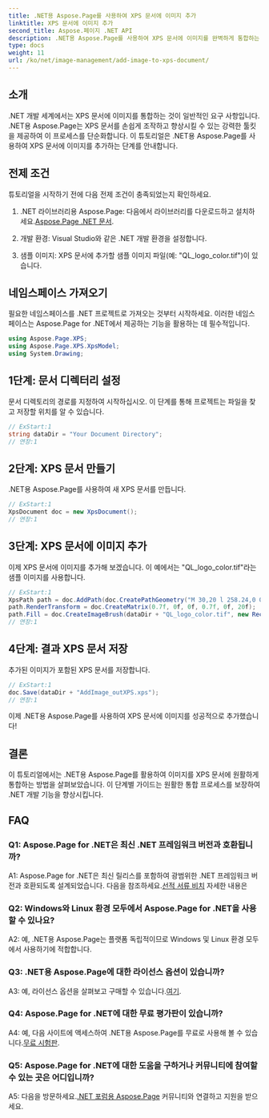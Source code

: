 ```yaml
---
title: .NET용 Aspose.Page를 사용하여 XPS 문서에 이미지 추가
linktitle: XPS 문서에 이미지 추가
second_title: Aspose.페이지 .NET API
description: .NET용 Aspose.Page를 사용하여 XPS 문서에 이미지를 완벽하게 통합하는 방법을 살펴보세요. 원활한 개발 경험을 위해 단계별 가이드를 따르세요.
type: docs
weight: 11
url: /ko/net/image-management/add-image-to-xps-document/
---
```

## 소개

.NET 개발 세계에서는 XPS 문서에 이미지를 통합하는 것이 일반적인 요구 사항입니다. .NET용 Aspose.Page는 XPS 문서를 손쉽게 조작하고 향상시킬 수 있는 강력한 툴킷을 제공하여 이 프로세스를 단순화합니다. 이 튜토리얼은 .NET용 Aspose.Page를 사용하여 XPS 문서에 이미지를 추가하는 단계를 안내합니다.

## 전제 조건

튜토리얼을 시작하기 전에 다음 전제 조건이 충족되었는지 확인하세요.

1.  .NET 라이브러리용 Aspose.Page: 다음에서 라이브러리를 다운로드하고 설치하세요.[Aspose.Page .NET 문서](https://reference.aspose.com/page/net/).

2. 개발 환경: Visual Studio와 같은 .NET 개발 환경을 설정합니다.

3. 샘플 이미지: XPS 문서에 추가할 샘플 이미지 파일(예: "QL_logo_color.tif")이 있습니다.

## 네임스페이스 가져오기

필요한 네임스페이스를 .NET 프로젝트로 가져오는 것부터 시작하세요. 이러한 네임스페이스는 Aspose.Page for .NET에서 제공하는 기능을 활용하는 데 필수적입니다.

```csharp
using Aspose.Page.XPS;
using Aspose.Page.XPS.XpsModel;
using System.Drawing;
```

## 1단계: 문서 디렉터리 설정

문서 디렉토리의 경로를 지정하여 시작하십시오. 이 단계를 통해 프로젝트는 파일을 찾고 저장할 위치를 알 수 있습니다.

```csharp
// ExStart:1
string dataDir = "Your Document Directory";
// 연장:1
```

## 2단계: XPS 문서 만들기

.NET용 Aspose.Page를 사용하여 새 XPS 문서를 만듭니다.

```csharp
// ExStart:1
XpsDocument doc = new XpsDocument();
// 연장:1
```

## 3단계: XPS 문서에 이미지 추가

이제 XPS 문서에 이미지를 추가해 보겠습니다. 이 예에서는 "QL_logo_color.tif"라는 샘플 이미지를 사용합니다.

```csharp
// ExStart:1
XpsPath path = doc.AddPath(doc.CreatePathGeometry("M 30,20 l 258.24,0 0,56.64 -258.24,0 Z"));
path.RenderTransform = doc.CreateMatrix(0.7f, 0f, 0f, 0.7f, 0f, 20f);
path.Fill = doc.CreateImageBrush(dataDir + "QL_logo_color.tif", new RectangleF(0f, 0f, 258.24f, 56.64f), new RectangleF(50f, 20f, 193.68f, 42.48f));
// 연장:1
```

## 4단계: 결과 XPS 문서 저장

추가된 이미지가 포함된 XPS 문서를 저장합니다.

```csharp
// ExStart:1
doc.Save(dataDir + "AddImage_outXPS.xps");
// 연장:1
```

이제 .NET용 Aspose.Page를 사용하여 XPS 문서에 이미지를 성공적으로 추가했습니다!

## 결론

이 튜토리얼에서는 .NET용 Aspose.Page를 활용하여 이미지를 XPS 문서에 원활하게 통합하는 방법을 살펴보았습니다. 이 단계별 가이드는 원활한 통합 프로세스를 보장하여 .NET 개발 기능을 향상시킵니다.

## FAQ

### Q1: Aspose.Page for .NET은 최신 .NET 프레임워크 버전과 호환됩니까?

 A1: Aspose.Page for .NET은 최신 릴리스를 포함하여 광범위한 .NET 프레임워크 버전과 호환되도록 설계되었습니다. 다음을 참조하세요.[선적 서류 비치](https://reference.aspose.com/page/net/) 자세한 내용은

### Q2: Windows와 Linux 환경 모두에서 Aspose.Page for .NET을 사용할 수 있나요?

A2: 예, .NET용 Aspose.Page는 플랫폼 독립적이므로 Windows 및 Linux 환경 모두에서 사용하기에 적합합니다.

### Q3: .NET용 Aspose.Page에 대한 라이선스 옵션이 있습니까?

 A3: 예, 라이선스 옵션을 살펴보고 구매할 수 있습니다.[여기](https://purchase.aspose.com/buy).

### Q4: Aspose.Page for .NET에 대한 무료 평가판이 있습니까?

 A4: 예, 다음 사이트에 액세스하여 .NET용 Aspose.Page를 무료로 사용해 볼 수 있습니다.[무료 시험판](https://releases.aspose.com/).

### Q5: Aspose.Page for .NET에 대한 도움을 구하거나 커뮤니티에 참여할 수 있는 곳은 어디입니까?

 A5: 다음을 방문하세요.[.NET 포럼용 Aspose.Page](https://forum.aspose.com/c/page/39) 커뮤니티와 연결하고 지원을 받으세요.
